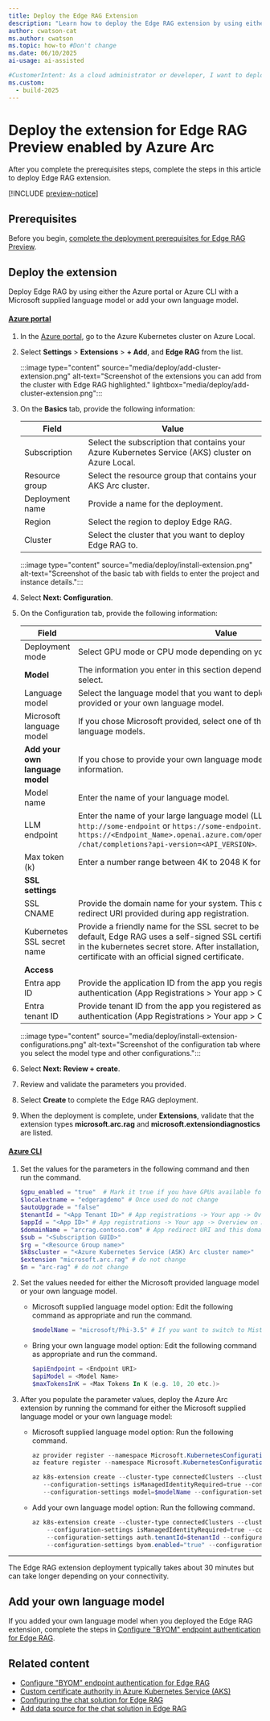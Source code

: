 ```yaml
---
title: Deploy the Edge RAG Extension
description: "Learn how to deploy the Edge RAG extension by using either Azure CLI or the Azure portal."
author: cwatson-cat
ms.author: cwatson
ms.topic: how-to #Don't change
ms.date: 06/10/2025
ai-usage: ai-assisted

#CustomerIntent: As a cloud administrator or developer, I want to deploy the Edge RAG extension using Azure CLI or the Azure portal so that I can enable advanced language model capabilities on my Azure Kubernetes Service (AKS) Arc cluster to provide an intelligent chat solutions.
ms.custom:
  - build-2025
---
```

# Deploy the extension for Edge RAG Preview enabled by Azure Arc

After you complete the prerequisites steps, complete the steps in this article to deploy Edge RAG extension.

[!INCLUDE [preview-notice](includes/preview-notice.md)]

## Prerequisites

Before you begin, [complete the deployment prerequisites for Edge RAG Preview](complete-prerequisites.md).

## Deploy the extension

Deploy Edge RAG by using either the Azure portal or Azure CLI with a Microsoft supplied language model or add your own language model.

#### [Azure portal](#tab/azure-portal)

1. In the [Azure portal](https://portal.azure.com/), go to the Azure Kubernetes cluster on Azure Local. 
1. Select **Settings** > **Extensions** > **+ Add**, and **Edge RAG** from the list.

   :::image type="content" source="media/deploy/add-cluster-extension.png" alt-text="Screenshot of the extensions you can add from the cluster with Edge RAG highlighted." lightbox="media/deploy/add-cluster-extension.png":::
1. On the **Basics** tab, provide the following information:

   | Field      | Value                                                        |
   |-----------------|--------------------------------------------------------------|
   | Subscription    | Select the subscription that contains your Azure Kubernetes Service (AKS) cluster on Azure Local. |
   | Resource group  | Select the resource group that contains your AKS Arc cluster. |
   | Deployment name | Provide a name for the deployment.                           |
   | Region          | Select the region to deploy Edge RAG.                        |
   | Cluster         | Select the cluster that you want to deploy Edge RAG to.      |

   :::image type="content" source="media/deploy/install-extension.png" alt-text="Screenshot of the basic tab with fields to enter the project and instance details.":::

1. Select **Next: Configuration**.
1. On the Configuration tab, provide the following information:

   | Field      | Value                                                                                           |
   |-----------------|-------------------------------------------------------------------------------------------------|
   | Deployment mode | Select GPU mode or CPU mode depending on your available hardware.                               |
   |**Model**| The information you enter in this section  depend on the language model you select.|
   |Language model          | Select the language model that you want to deploy. Choose either Microsoft provided or your own language model.                                              |
   |Microsoft language model|If you chose Microsoft provided, select one of the Microsoft provided language models.|
   |**Add your own language model**|If you chose to provide your own language model, enter the following information.|
   |Model name|Enter the name of your language model.|
   |LLM endpoint|Enter the name of your large language model (LLM) endpoint in the format `http://some-endpoint` or `https://some-endpoint`. For example, `https://<Endpoint_Name>.openai.azure.com/openai/deployments/<model_name> /chat/completions?api-version=<API_VERSION>`. |
   |Max token (k)|Enter a number range between 4K to 2048 K for your language model.|
   |**SSL settings**||
   |SSL CNAME           | Provide the domain name for your system. This domain name is the same as redirect URI provided during app registration.|
   |Kubernetes SSL secret name     | Provide a friendly name for the SSL secret to be used by the application. By default, Edge RAG uses a self-signed SSL certificate to store under this name in the kubernetes secret store. After installation, you can update the certificate with an official signed certificate.               |
   |**Access**||
   | Entra app ID    | Provide the application ID from the app you registered as part of configuring authentication (App Registrations > Your app > Overview). |
   | Entra tenant ID | Provide tenant ID from the app you registered as part of configuring authentication (App Registrations > Your app > Overview). |

    :::image type="content" source="media/deploy/install-extension-configurations.png" alt-text="Screenshot of the configuration tab where you select the model type and other configurations.":::

1. Select **Next: Review + create**.
1. Review and validate the parameters you provided.
1. Select **Create** to complete the Edge RAG deployment.
1. When the deployment is complete, under **Extensions**, validate that the extension types **microsoft.arc.rag** and **microsoft.extensiondiagnostics** are listed.

#### [Azure CLI](#tab/azure-cli)

1. Set the values for the parameters in the following command and then run the command.

   ```powershell
   $gpu_enabled = "true"  # Mark it true if you have GPUs available for Edge RAG
   $localextname = "edgeragdemo" # Once used do not change
   $autoUpgrade = "false"
   $tenantId = "<App Tenant ID>" # App registrations -> Your app -> Overview on Azure portal
   $appId = "<App ID>" # App registrations -> Your app -> Overview on Azure portal
   $domainName = "arcrag.contoso.com" # App redirect URI and this domain name should be the same
   $sub = "<Subscription GUID>"
   $rg = "<Resource Group name>"
   $k8scluster = "<Azure Kubernetes Service (ASK) Arc cluster name>"
   $extension "microsoft.arc.rag" # do not change
   $n = "arc-rag" # do not change
   ```

1. Set the values needed for either the Microsoft provided language model or your own language model.
   - Microsoft supplied language model option: Edit the following command as appropriate and run the command.

     ```powershell
     $modelName = "microsoft/Phi-3.5" # If you want to switch to Mistral 7B, change this variable to "mistralAI/Mistral-7B" 
     ```

   - Bring your own language model option:  Edit the following command as appropriate and run the command.

      ```powershell
      $apiEndpoint = <Endpoint URI> 
      $apiModel = <Model Name> 
      $maxTokensInK = <Max Tokens In K (e.g. 10, 20 etc.)> 
     ```

1. After you populate the parameter values, deploy the Azure Arc extension by running the command for either the Microsoft supplied language model or your own language model:

   - Microsoft supplied language model option: Run the following command.

     ```powershell
     az provider register --namespace Microsoft.KubernetesConfiguration
     az feature register --namespace Microsoft.KubernetesConfiguration --name extensions 

     az k8s-extension create --cluster-type connectedClusters --cluster-name $k8scluster --resource-group $rg --name $localextname --extension-type $extension --debug --release-train preview --auto-upgrade $autoUpgrade `
        --configuration-settings isManagedIdentityRequired=true --configuration-settings gpu_enabled=$gpu_enabled --configuration-settings AgentOperationTimeoutInMinutes=30  `
        --configuration-settings model=$modelName --configuration-settings auth.tenantId=$tenantId --configuration-settings auth.clientId=$appId --configuration-settings ingress.domainname=$domainName
     ```

   - Add your own language model option: Run the following command.

     ```powershell
     az k8s-extension create --cluster-type connectedClusters --cluster-name $k8scluster --resource-group $rg --name $localextname --extension-type $extension --debug --release-train preview --auto-upgrade $autoUpgrade ` 
         --configuration-settings isManagedIdentityRequired=true --configuration-settings gpu_enabled=$gpu_enabled --configuration-settings AgentOperationTimeoutInMinutes=30  `     
         --configuration-settings auth.tenantId=$tenantId --configuration-settings auth.clientId=$appId --configuration-settings ingress.domainname=$domainName `   
         --configuration-settings byom.enabled="true" --configuration-settings byom.apiEndpoint=$apiEndpoint --configuration-settings byom.apiModel=$apiModel --configuration-settings byom.maxTokensInK=$maxTokensInK 
     ```

----

The Edge RAG extension deployment typically takes about 30 minutes but can take longer depending on your connectivity.

## Add your own language model

If you added your own language model when you deployed the Edge RAG extension, complete the steps in [Configure "BYOM" endpoint authentication for Edge RAG](configure-endpoint-authentication.md).

## Related content

- [Configure "BYOM" endpoint authentication for Edge RAG](configure-endpoint-authentication.md)
- [Custom certificate authority in Azure Kubernetes Service (AKS)](/azure/aks/custom-certificate-authority)
- [Configuring the chat solution for Edge RAG](build-chat-solution-overview.md)
- [Add data source for the chat solution in Edge RAG](add-data-source.md)
